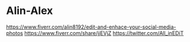 # Alin-Alex

https://www.fiverr.com/alin8192/edit-and-enhace-your-social-media-photos
https://www.fiverr.com/share/jjEVjZ
https://twitter.com/All_inEDiT
